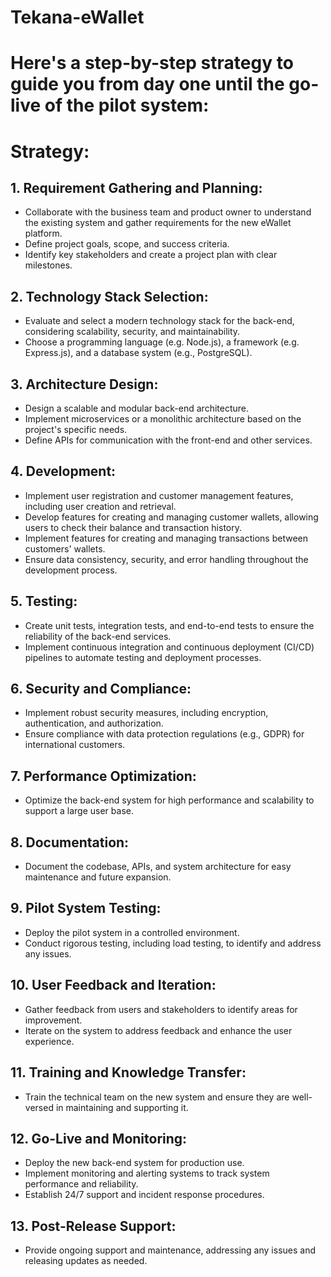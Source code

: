# Tekana-eWallet

# Here's a step-by-step strategy to guide you from day one until the go-live of the pilot system:

# Strategy:

## 1. Requirement Gathering and Planning:

- Collaborate with the business team and product owner to understand the existing system and gather requirements for the new eWallet platform.
- Define project goals, scope, and success criteria.
- Identify key stakeholders and create a project plan with clear milestones.

## 2. Technology Stack Selection:

- Evaluate and select a modern technology stack for the back-end, considering scalability, security, and maintainability.
- Choose a programming language (e.g. Node.js), a framework (e.g. Express.js), and a database system (e.g., PostgreSQL).

## 3. Architecture Design:

- Design a scalable and modular back-end architecture.
- Implement microservices or a monolithic architecture based on the project's specific needs.
- Define APIs for communication with the front-end and other services.

## 4. Development:

- Implement user registration and customer management features, including user creation and retrieval.
- Develop features for creating and managing customer wallets, allowing users to check their balance and transaction history.
- Implement features for creating and managing transactions between customers' wallets.
- Ensure data consistency, security, and error handling throughout the development process.

## 5. Testing:

- Create unit tests, integration tests, and end-to-end tests to ensure the reliability of the back-end services.
- Implement continuous integration and continuous deployment (CI/CD) pipelines to automate testing and deployment processes.

## 6. Security and Compliance:

- Implement robust security measures, including encryption, authentication, and authorization.
- Ensure compliance with data protection regulations (e.g., GDPR) for international customers.

## 7. Performance Optimization:

- Optimize the back-end system for high performance and scalability to support a large user base.

## 8. Documentation:

- Document the codebase, APIs, and system architecture for easy maintenance and future expansion.

## 9. Pilot System Testing:

- Deploy the pilot system in a controlled environment.
- Conduct rigorous testing, including load testing, to identify and address any issues.

## 10. User Feedback and Iteration:

- Gather feedback from users and stakeholders to identify areas for improvement.
- Iterate on the system to address feedback and enhance the user experience.

## 11. Training and Knowledge Transfer:

- Train the technical team on the new system and ensure they are well-versed in maintaining and supporting it.

## 12. Go-Live and Monitoring:

- Deploy the new back-end system for production use.
- Implement monitoring and alerting systems to track system performance and reliability.
- Establish 24/7 support and incident response procedures.

## 13. Post-Release Support:

- Provide ongoing support and maintenance, addressing any issues and releasing updates as needed.